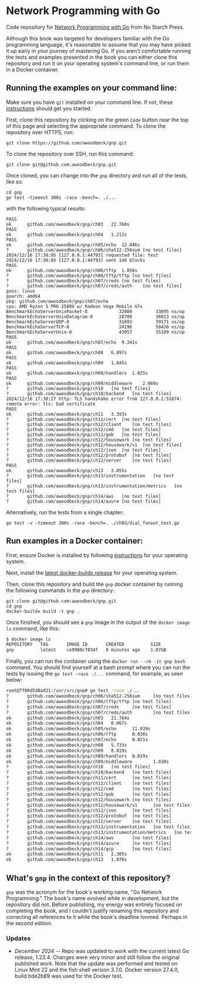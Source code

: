 # Network Programming with Go
Code repository for [Network Programming with Go](https://nostarch.com/networkprogrammingwithgo) from
No Starch Press.

Although this book was targeted for developers familiar with the Go programming language, it's
reasonable to assume that you may have picked it up early in your journey of mastering Go. If you
aren't comfortable running the tests and examples presented in the book you can either clone this
repository and run it on your operating system's command line, or run them in a Docker container.

## Running the examples on your command line:

Make sure you have `git` installed on your command line. If not, these [instructions](https://docs.github.com/en/github-cli)
should get you started.

First, clone this repository by clicking on the green `Code` button near the top of this page and
selecting the appropriate command. To clone the repository over HTTPS, run:

    git clone https://github.com/awoodbeck/gnp.git

To clone the repository over SSH, run this command:

    git clone git@github.com:awoodbeck/gnp.git

Once cloned, you can change into the `gnp` directory and run all of the tests, like so:

    cd gnp
    go test -timeout 300s -race -bench=. ./...

with the following typical results:
```fish
PASS
ok  	github.com/awoodbeck/gnp/ch03	22.760s
PASS
ok  	github.com/awoodbeck/gnp/ch04	1.212s
PASS
ok  	github.com/awoodbeck/gnp/ch05/echo	12.046s
?   	github.com/awoodbeck/gnp/ch06/sha512-256sum	[no test files]
2024/12/16 17:38:05 [127.0.0.1:44793] requested file: test
2024/12/16 17:38:05 [127.0.0.1:44793] sent 148 blocks
PASS
ok  	github.com/awoodbeck/gnp/ch06/tftp	1.050s
?   	github.com/awoodbeck/gnp/ch06/tftp/tftp	[no test files]
?   	github.com/awoodbeck/gnp/ch07/creds	[no test files]
?   	github.com/awoodbeck/gnp/ch07/creds/auth	[no test files]
goos: linux
goarch: amd64
pkg: github.com/awoodbeck/gnp/ch07/echo
cpu: AMD Ryzen 5 PRO 2500U w/ Radeon Vega Mobile Gfx
BenchmarkEchoServerUnixPacket-8     	   32089	     33895 ns/op
BenchmarkEchoServerUnixDatagram-8   	   28700	     36013 ns/op
BenchmarkEchoServerUDP-8            	   31693	     39171 ns/op
BenchmarkEchoServerTCP-8            	   24196	     58420 ns/op
BenchmarkEchoServerUnix-8           	   43057	     35109 ns/op
PASS
ok  	github.com/awoodbeck/gnp/ch07/echo	9.341s
PASS
ok  	github.com/awoodbeck/gnp/ch08	6.897s
PASS
ok  	github.com/awoodbeck/gnp/ch09	1.045s
PASS
ok  	github.com/awoodbeck/gnp/ch09/handlers	1.025s
PASS
ok  	github.com/awoodbeck/gnp/ch09/middleware	2.060s
?   	github.com/awoodbeck/gnp/ch10	[no test files]
?   	github.com/awoodbeck/gnp/ch10/backend	[no test files]
2024/12/16 17:38:27 http: TLS handshake error from 127.0.0.1:51674: remote error: tls: bad certificate
PASS
ok  	github.com/awoodbeck/gnp/ch11	3.393s
?   	github.com/awoodbeck/gnp/ch11/cert	[no test files]
?   	github.com/awoodbeck/gnp/ch12/client	[no test files]
?   	github.com/awoodbeck/gnp/ch12/cmd	[no test files]
?   	github.com/awoodbeck/gnp/ch12/gob	[no test files]
?   	github.com/awoodbeck/gnp/ch12/housework	[no test files]
?   	github.com/awoodbeck/gnp/ch12/housework/v1	[no test files]
?   	github.com/awoodbeck/gnp/ch12/json	[no test files]
?   	github.com/awoodbeck/gnp/ch12/protobuf	[no test files]
?   	github.com/awoodbeck/gnp/ch12/server	[no test files]
PASS
ok  	github.com/awoodbeck/gnp/ch13	2.055s
?   	github.com/awoodbeck/gnp/ch13/instrumentation	[no test files]
?   	github.com/awoodbeck/gnp/ch13/instrumentation/metrics	[no test files]
?   	github.com/awoodbeck/gnp/ch14/aws	[no test files]
?   	github.com/awoodbeck/gnp/ch14/azure	[no test files]
```

Alternatively, run the tests from a single chapter:

    go test -v -timeout 300s -race -bench=. ./ch03/dial_fanout_test.go

## Run examples in a Docker container:

First, ensure Docker is installed by following [instructions](https://docs.docker.com/engine/install/) for your operating system.

Next, install the [latest docker-buildx release](https://github.com/docker/buildx/releases/latest) for your operating system.

Then, clone this repository and build the `gnp` docker container by running the following commands 
in the `gnp` directory:

    git clone git@github.com:awoodbeck/gnp.git
    cd gnp
    docker-buildx build -t gnp .

Once finished, you should see a `gnp` image in the output of the `docker image ls`
command, like this:

```bash
$ docker image ls                                                                                                                                                                                             ✗ master
REPOSITORY   TAG       IMAGE ID       CREATED          SIZE
gnp          latest    ce9980c7834f   8 minutes ago    1.07GB
```

Finally, you can run the container using the `docker run --rm -it gnp bash`
command. You should find yourself at a bash prompt where you can run the tests
by issuing the `go test -race ./...` command, for example, as seen below:

```bash
root@7f00d5d8ad21:/usr/src/gnp# go test -race ./...
?       github.com/awoodbeck/gnp/ch06/sha512-256sum     [no test files]
?       github.com/awoodbeck/gnp/ch06/tftp/tftp [no test files]
?       github.com/awoodbeck/gnp/ch07/creds     [no test files]
?       github.com/awoodbeck/gnp/ch07/creds/auth        [no test files]
ok      github.com/awoodbeck/gnp/ch03   21.764s
ok      github.com/awoodbeck/gnp/ch04   0.067s
ok      github.com/awoodbeck/gnp/ch05/echo      11.039s
ok      github.com/awoodbeck/gnp/ch06/tftp      0.030s
ok      github.com/awoodbeck/gnp/ch07/echo      0.021s
ok      github.com/awoodbeck/gnp/ch08   5.733s
ok      github.com/awoodbeck/gnp/ch09   0.019s
ok      github.com/awoodbeck/gnp/ch09/handlers  0.019s
ok      github.com/awoodbeck/gnp/ch09/middleware        1.038s
?       github.com/awoodbeck/gnp/ch10   [no test files]
?       github.com/awoodbeck/gnp/ch10/backend   [no test files]
?       github.com/awoodbeck/gnp/ch11/cert      [no test files]
?       github.com/awoodbeck/gnp/ch12/client    [no test files]
?       github.com/awoodbeck/gnp/ch12/cmd       [no test files]
?       github.com/awoodbeck/gnp/ch12/gob       [no test files]
?       github.com/awoodbeck/gnp/ch12/housework [no test files]
?       github.com/awoodbeck/gnp/ch12/housework/v1      [no test files]
?       github.com/awoodbeck/gnp/ch12/json      [no test files]
?       github.com/awoodbeck/gnp/ch12/protobuf  [no test files]
?       github.com/awoodbeck/gnp/ch12/server    [no test files]
?       github.com/awoodbeck/gnp/ch13/instrumentation   [no test files]
?       github.com/awoodbeck/gnp/ch13/instrumentation/metrics   [no test files]
?       github.com/awoodbeck/gnp/ch14/aws       [no test files]
?       github.com/awoodbeck/gnp/ch14/azure     [no test files]
?       github.com/awoodbeck/gnp/ch14/gcp       [no test files]
ok      github.com/awoodbeck/gnp/ch11   2.305s
ok      github.com/awoodbeck/gnp/ch13   1.076s
```

## What's `gnp` in the context of this repository?

`gnp` was the acronym for the book's working name, "Go Network Programming." The book's name evolved 
while in development, but the repository did not. Before publishing, my energy was entirely focused
on completing the book, and I couldn't justify renaming this repository and correcting all
references to it while the book's deadline loomed. Perhaps in the second edition.

### Updates

* _December 2024_ -- Repo was updated to work with the current latest Go release, 1.23.4. Changes were very minor and still follow the original published work. Note that the update was performed and tested on Linux Mint 22 and the fish shell version 3.7.0. Docker version 27.4.0, build bde2b89 was used for the Docker test.
